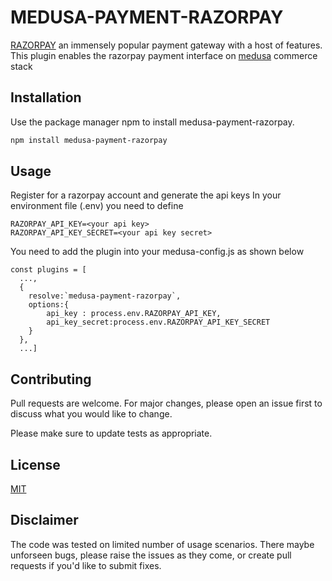 # MEDUSA-PAYMENT-RAZORPAY

[RAZORPAY](https://razorpay.comm) an immensely popular payment gateway with a host of features. 
This plugin enables the razorpay payment interface on [medusa](https://medusajs.com) commerce stack

## Installation

Use the package manager npm to install medusa-payment-razorpay.

```bash
npm install medusa-payment-razorpay
```

## Usage


Register for a razorpay account and generate the api keys
In your environment file (.env) you need to define 
```
RAZORPAY_API_KEY=<your api key>
RAZORPAY_API_KEY_SECRET=<your api key secret>
```
You need to add the plugin into your medusa-config.js as shown below

```
const plugins = [
  ...,
  {
    resolve:`medusa-payment-razorpay`,
    options:{
        api_key : process.env.RAZORPAY_API_KEY,
        api_key_secret:process.env.RAZORPAY_API_KEY_SECRET
    }
  },
  ...]
```
## Contributing


Pull requests are welcome. For major changes, please open an issue first to discuss what you would like to change.

Please make sure to update tests as appropriate.

## License
[MIT](https://choosealicense.com/licenses/mit/)

## Disclaimer
The code was tested on limited number of usage scenarios. There maybe unforseen bugs, please raise the issues as they come, or create pull requests if you'd like to submit fixes.